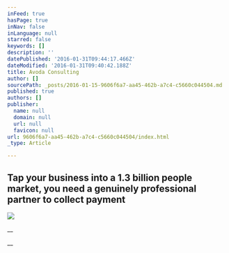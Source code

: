 ```yaml
---
inFeed: true
hasPage: true
inNav: false
inLanguage: null
starred: false
keywords: []
description: ''
datePublished: '2016-01-31T09:44:17.466Z'
dateModified: '2016-01-31T09:40:42.188Z'
title: Avoda Consulting
author: []
sourcePath: _posts/2016-01-15-9606f6a7-aa45-462b-a7c4-c5660c044504.md
published: true
authors: []
publisher:
  name: null
  domain: null
  url: null
  favicon: null
url: 9606f6a7-aa45-462b-a7c4-c5660c044504/index.html
_type: Article

---
```

## Tap your business into a 1.3 billion people market, you need a genuinely professional partner to collect payment
![](https://s3-us-west-2.amazonaws.com/the-grid-img/p/4041b27f84aff8e80aa99ebbeb93a768be8197fa.jpg)

__

__